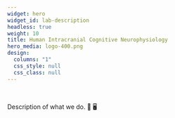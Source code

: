 ```yaml
---
widget: hero
widget_id: lab-description
headless: true
weight: 10
title: Human Intracranial Cognitive Neurophysiology
hero_media: logo-400.png
design:
  columns: "1"
  css_style: null
  css_class: null
---
```

<br>

Description of what we do.  :brain: :desktop_computer:
